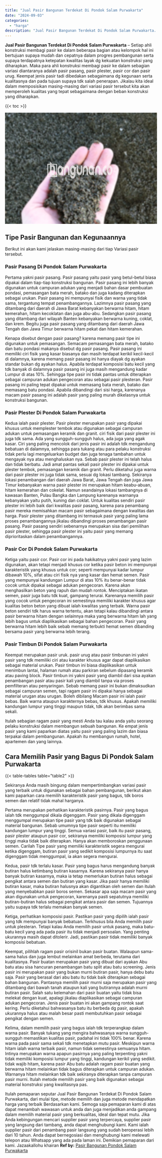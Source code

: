```yaml
---
title: "Jual Pasir Bangunan Terdekat Di Pondok Salam Purwakarta"
date: "2024-09-03"
categories: 
  - "harga"
description: "Jual Pasir Bangunan Terdekat Di Pondok Salam Purwakarta. Itulah pemaparan seputar Jual Pasir Bangunan Terdekat Di Pondok Salam Purwakarta, dari mulai tipe, m..."
---
```


**Jual Pasir Bangunan Terdekat Di Pondok Salam Purwakarta** – Setiap ahli konstruksi membagi pasir ke dalam beberapa bagian atau kelompok hal ini bertujuan supaya mudah dan cepatnya dalam progres pembangunan serta supaya terdapatnya ketepatan kwalitas layak dg kekuatan konstruksi yang diharapkan. Maka para ahli konstruksi membagi pasir ke dalam sebagian variasi diantaranya adalah pasir pasang, pasir plester, pasir cor dan pasir urug. Keempat jenis pasir tadi dibedakan sebagaimana dg kegunaan serta kualitasnya dan pada tujuan supaya tdk salah penerapan. Jikalau kita ideal dalam memposisikan masing-masing dari variasi pasir tersebut kita akan memperoleh kualitas yang tepat sebagaimana dengan beban konstruksi yang diharapkan.

{{< toc >}}

![Jual Pasir Bangunan Terdekat Di Pondok Salam Purwakarta](/images/jual-pasir-bangunan-52.png)

## Tipe Pasir Bangunan dan Kegunaannya

Berikut ini akan kami jelaskan masing-masing dari tiap Variasi pasir tersebut.

### Pasir Pasang Di Pondok Salam Purwakarta

Pertama yakni pasir pasang. Pasir pasang yaitu pasir yang betul-betul biasa dipakai dalam tiap-tiap konstruksi bangunan. Pasir pasang ini lebih banyak digunakan untuk campuran adukan yang menjadi bahan dasar pembuatan pondasi, pemasangan bata merah, batako dan juga kadang diterapkan sebagai urukan. Pasir pasang ini mempunyai fisik dan warna yang tidak sama, tergantung tempat penambangannya. Lazimnya pasir pasang yang ditambang dari daerah di Jawa Barat kebanyakan berwarna hitam, hitam kemerahan, hitam kecoklatan dan juga abu-abu. Sedangkan pasir pasang yang ditambang dari wilayah Banten kebanyakan berwarna kuning, coklat, dan krem. Begitu juga pasir pasang yang ditambang dari daerah Jawa Tengah dan Jawa Timur berwarna hitam pekat dan hitam kemerahan.

Kenapa disebut dengan pasir pasang? karena memang pasir tipe ini digunakan untuk pemasangan. Semacam pemasangan bata merah, batako dan batu pondasi makanya disebut dg pasir pasang. Pasir pasang ini memiliki ciri fisik yang kasar biasanya dan masih terdapat kerikil kecil-kecil di dalamnya, karena memang pasir pasang ini hanya diayak dg ayakan standar bukan dg ayakan halus. Apabila terdapat komposisi batu kecil yang tdk banyak di dalamnya pasir pasang ini juga masih mengandung kadar Lumpur di atas 10%. Sehingga tipe pasir ini tidak pantas untuk diterapkan sebagai campuran adukan pengecoran atau sebagai pasir plesteran. Pasir pasang ini paling tepat dipakai untuk memasang bata merah, batako dan memasang batu pondasi. Apabila dibandingi dari sisi harga, karenanya macam pasir pasang ini adalah pasir yang paling murah dikelasnya untuk konstruksi bangunan.

### Pasir Plester Di Pondok Salam Purwakarta

Kedua ialah pasir plester. Pasir plester merupakan pasir yang dipakai khusus untuk memplester tembok atau digunakan sebagai campuran adukan untuk pemasangan keramik dan granit. ciri fisik dari pasir plester ini juga tdk sama. Ada yang sungguh-sungguh halus, ada juga yang agak kasar. Ciri yang paling mencolok dari jenis pasir ini adalah tdk mengandung bebatuan di dalamnya, sehingga para tukang atau para pelaku konstruksi tidak perlu lagi mengeluarkan budget dan juga tenaga tambahan untuk mengayak nya atau menghaluskan nya. Sebab pasir plester ini telah halus dan tidak berbatu. Jadi amat pantas sekali pasir plester ini dipakai untuk plester tembok, pemasangan keramik dan granit. Perlu diketahui juga warna dari pasir plester ini juga tidak sama, sesuai dg lokasi tambang. Sekiranya lokasi penambangan dari daerah Jawa Barat, Jawa Tengah dan juga Jawa Timur kebanyakan warna pasir plester ini merupakan hitam keabu-abuan, hitam kemerahan dan cokelat. Namun seandainya lokasi tambangnya di kawasan Banten, Pulau Bangka dan Lampung karenanya warnanya kebanyakan yaitu putih, kuning dan coklat. Untuk kualitas sendiri pasir plester ini lebih baik dari kwalitas pasir pasang, karena para penambang pasir mereka memisahkan macam pasir sebagaimana dengan kwalitas dan harga. Pasir plester yang ditambang ini termasuk pasir yang paling lama proses penambangannya jikalau dibandingi proses penambangan pasir pasang. Pasir pasang sendiri sebenarnya merupakan sisa dari pemilihan pasir plester, sehingga pasir plester ini yaitu pasir yang memang diprioritaskan dalam penambangannya.

### Pasir Cor Di Pondok Salam Purwakarta

Ketiga yaitu pasir cor. Pasir cor ini pada hakikatnya yakni pasir yang lazim digunakan, akan tetapi menjadi khusus cor ketika pasir beton ini mempunyai karakteristik yang khusus untuk cor; seperti mempunyai kadar lumpur dibawah 10%, sifat atau ciri fisik nya yang kasar dan hemat semen. Pasir yang mempunyai kandungan Lumpur di atas 10% itu benar-benar tidak cocok untuk dipakai sebagai adukan pengecoran. Karena akan menghasilkan beton yang rapuh dan mudah rontok. Menciptakan ikatan semen, pasir juga batu tdk kuat, gampang terurai. Karenanya memilih pasir yang cocok untuk pengecoran ini semestinya memiliki karakter khusus agar kualitas beton beton yang dibuat ialah kwalitas yang terbaik. Warna pasir beton sendiri tdk harus warna tertentu, akan tetapi kalau dibandingi antara pasir berwarna hitam dengan selainnya maka yang berwarna hitam lah yang lebih bagus untuk diaplikasikan sebagai bahan pengecoran. Pasir yang berwarna hitam lebih baik sebab memang terbukti hemat semen dibanding bersama pasir yang berwarna lebih terang.

### Pasir Timbun Di Pondok Salam Purwakarta

Keempat merupakan pasir uruk. pasir urug atau pasir timbunan ini yakni pasir yang tdk memiliki ciri atau karakter khusus agar dapat diaplikasikan sebagai material urukan. Pasir timbun ini biasa diaplikasikan untuk menimbun lantai, halaman rumah atau parkiran sebelum dipasang keramik atau paving block. Pasir timbun ini yakni pasir yang diambil dari sisa ayakan penambangan pasir atau pasir kali yang diambil tanpa via proses pemfilteran atau penyaringan. Sebab memang pasir ini bukan dimaksudkan sebagai campuran semen, tapi ragam pasir ini dipakai hanya sebagai material urugan atau urugan. Boleh dibilang Macam pasir ini ialah pasir bebas. Baik warna ataupun karakternya bebas, tdk khusus. Apakah memiliki kandungan lumpur yang tinggi maupun tidak, tdk akan berimbas sama sekali.

Itulah sebagian ragam pasir yang mesti Anda tau kalau anda yaitu seorang pelaku konstruksi dalam membangun sebuah bangunan. Ke empat jenis pasir yang kami paparkan diatas yaitu pasir yang paling lazim dan biasa terpakai dalam pembangunan. Apakah itu membangun rumah, hotel, apartemen dan yang lainnya.

## Cara Memilih Pasir yang Bagus Di Pondok Salam Purwakarta

{{< table-tables table="table2" >}}

Sekiranya Anda masih bingung dalam mempertimbangkan variasi pasir yang terbaik untuk digunakan sebagai bahan pembangunan, berikut akan kami paparkan cara memilih karakteristik pasir yang bagus, tdk boros semen dan relatif tidak mahal harganya.

Pertama merupakan perhatikan karakteristik pasirnya. Pasir yang bagus ialah tdk menggumpal dikala digenggam. Pasir yang dikala digenggam menggumpal merupakan tipe pasir yang tdk baik digunakan sebagai material bangunan. Sebab umumnya tipe pasir seperti itu memiliki kandungan lumpur yang tinggi. Semua variasi pasir, baik itu pasir pasang, pasir plester ataupun pasir cor, sekiranya memiliki komposisi lumpur yang tinggi maka tidak baik diterapkan. Hanya akan memboroskan penggunaan semen. Carilah Tipe pasir yang memiliki karakteristik segera mengurai ketika digenggam, butiran pasir yang sedikit komposisi lumpurnya itu saat digenggam tidak menggumpal, ia akan segera mengurai.

Kedua, pasir tdk terlalu kasar. Pasir yang bagus harus mengandung banyak butiran halus ketimbang butiran kasarnya. Karena sekiranya pasir hanya banyak butiran kasarnya, maka ia tetap memerlukan butiran halus sebagai pengikat antara semen dan butiran yang kasar. Jika pasir hanya memiliki butiran kasar, maka butiran halusnya akan digantikan oleh semen dan itulah yang menyebabkan pasir boros semen. Sekasar apa saja macam pasir yang akan digunakan untuk pengecoran, karenanya pasti sepatutnya memiliki butiran-butiran halus sebagai pengikat antara pasir dan semen. Tujuannya yaitu supaya tdk terlalu memakan banyak semen.

Ketiga, perhatikan komposisi pasir. Pastikan pasir yang dipilih ialah pasir yang tdk mempunyai banyak bebatuan. Terkhusus bila Anda memilih pasir untuk plesteran. Tetapi kalau Anda memilih pasir untuk pasang, maka batu-batu kecil yang ada pada pasir itu tidak menjadi persoalan. Yang penting ukurannya masih dapat ditolerir. Jadi, pastikan pasir tidak memiliki banyak komposisi bebatuan.

Keempat, pilihlah ragam pasir orisinil bukan pasir buatan. Walaupun sama-sama halus dan juga lembut melainkan amat berbeda, terutama dari kualitasnya. Pasir buatan merupakan pasir yang dibuat dari ayakan Abu batu atau sisa hancuran penambangan batu split atau batu screening. Jenis pasir ini merupakan pasir yang bukan murni butiran pasir, hanya debu batu saja. Pasir yang berasal dari abu batu itu tidak baik diterapkan sebagai bahan bangunan. Pantasnya memilih pasir murni saja merupakan pasir yang ditambang dari bawah tanah ataupun kali yang butirannya adalah murni butiran pasir. Salah satu kelemahan dari pasir buatan yaitu tidak bisa melekat dengan kuat, apalagi jikalau diaplikasikan sebagai campuran adukan pengecoran. Jenis pasir buatan ini akan gampang rontok saat kering. Perlu diketahui bahwasanya batu itu berbeda dg pasir, apakah ukurannya halus atau malah besar pasti membutuhkan pasir sebagai pengikat dengan semen.

Kelima, dalam memilih pasir yang bagus ialah tdk terperangkap dalam warna pasir. Banyak tukang yang mengira bahwasanya warna sungguh-sungguh memastikan kualitas pasir, padahal ini tidak 100% benar. Karena warna pada pasir sama sekali tdk menetapkan mutu pasir. Meskipun warna hitam ialah warna terbaik pasir, namun tidak semestinya semuanya hitam. Intinya merupakan warna apapun pasirnya yang paling terpenting yakni tidak memiliki komposisi lumpur yang tinggi, kandungan kerikil yang sedikit. tidak wajib hitam, karena pasir Abu batu adalah ragam pasir buatan yang berwarna hitam melainkan tidak bagus diterapkan untuk campuran adukan. Warnanya hitam melainkan tdk baik sekiranya diterapkan tanpa campuran pasir murni. Itulah metode memilih pasir yang baik digunakan sebagai material konstruksi yang kwalitasnya pas.

Itulah pemaparan seputar Jual Pasir Bangunan Terdekat Di Pondok Salam Purwakarta, dari mulai tipe, metode memilih dan juga metode mendapatkan harga yang terbaik Berdasarkan kami. Semoga saja pemaparan kami di atas dapat menambah wawasan untuk anda dan juga menjadikan anda gampang dalam memilih material pasir yang berkualitas, ideal dan tepat mutu. Jika Anda kebingungan mencari supplier pasir yang terpercaya, supplier pasir yang langsung dari tambang, anda dapat menghubungi kami. Kami ialah supplier pasir dari penambang pasir langsung yang sudah beroperasi lebih dari 10 tahun. Anda dapat bernegosiasi dan menghubungi kami melewati telepon atau Whatsapp yang ada pada laman ini. Demikian pemaparan dari kami. Jazaakallohu khairan
**Ref by:** [Pasir Bangunan Pondok Salam Purwakarta](https://id.wikipedia.org/wiki/Pasir)
